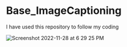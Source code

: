 # Base_ImageCaptioning
I have used this repository to follow my coding 



![Screenshot 2022-11-28 at 6 29 25 PM](https://user-images.githubusercontent.com/116025353/204402351-81322ce1-28cd-4c93-b6cf-a862b98e5286.png)
